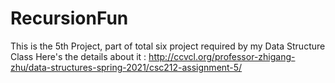 # RecursionFun
This is the 5th Project, part of total six project required by my Data Structure Class
Here's the details about it :
http://ccvcl.org/professor-zhigang-zhu/data-structures-spring-2021/csc212-assignment-5/
